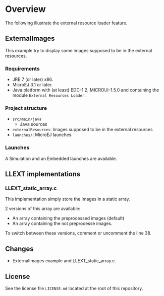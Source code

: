 # Overview
The following illustrate the external resource loader feature.

## ExternalImages
This example try to display some images supposed to be in the external resources.

### Requirements
- JRE 7 (or later) x86.
- MicroEJ 3.1 or later.
- Java platform with (at least) EDC-1.2, MICROUI-1.5.0 and containing the module `External Resources Loader`.

### Project structure
- `src/main/java`
  - Java sources
- `externalResources`: Images supposed to be in the external resources
- `launches/`: MicroEJ launches

### Launches
A Simulation and an Embedded launches are available.

## LLEXT implementations

### LLEXT_static_array.c
This implementation simply store the images in a static array.

2 versions of this array are available:
- An array containing the preprocessed images (default)
- An array containing the not preprocesse images.

To switch between these versions, comment or uncomment the line 38.

## Changes
- ExternalImages example and LLEXT_static_array.c.

## License
See the license file `LICENSE.md` located at the root of this repository.